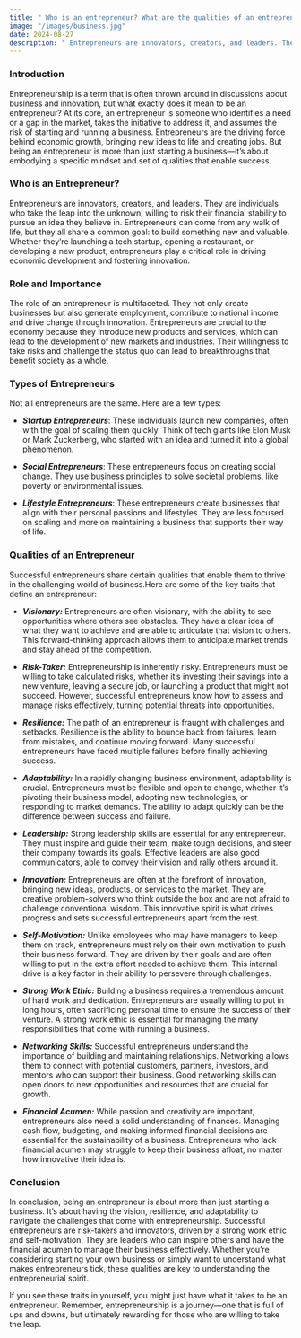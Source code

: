 ```yaml
---
title: " Who is an entrepreneur? What are the qualities of an entrepreneur? What are their roles?"
image: "/images/business.jpg"
date: 2024-08-27
description: " Entrepreneurs are innovators, creators, and leaders. They are individuals who take the leap into the unknown ... "
---
```


### Introduction
Entrepreneurship is a term that is often thrown around in discussions about business and innovation, but what exactly does it mean to be an entrepreneur? At its core, an entrepreneur is someone who identifies a need or a gap in the market, takes the initiative to address it, and assumes the risk of starting and running a business. Entrepreneurs are the driving force behind economic growth, bringing new ideas to life and creating jobs. But being an entrepreneur is more than just starting a business—it’s about embodying a specific mindset and set of qualities that enable success.

### Who is an Entrepreneur?
Entrepreneurs are innovators, creators, and leaders. They are individuals who take the leap into the unknown, willing to risk their financial stability to pursue an idea they believe in. Entrepreneurs can come from any walk of life, but they all share a common goal: to build something new and valuable. Whether they’re launching a tech startup, opening a restaurant, or developing a new product, entrepreneurs play a critical role in driving economic development and fostering innovation.

### Role and Importance
The role of an entrepreneur is multifaceted. They not only create businesses but also generate employment, contribute to national income, and drive change through innovation. Entrepreneurs are crucial to the economy because they introduce new products and services, which can lead to the development of new markets and industries. Their willingness to take risks and challenge the status quo can lead to breakthroughs that benefit society as a whole.

### Types of Entrepreneurs
Not all entrepreneurs are the same. Here are a few types: 
- ***Startup Entrepreneurs***: These individuals launch new companies, often with the goal of scaling them quickly. Think of tech giants like Elon Musk or Mark Zuckerberg, who started with an idea and turned it into a global phenomenon.

- ***Social Entrepreneurs***: These entrepreneurs focus on creating social change. They use business principles to solve societal problems, like poverty or environmental issues.

- ***Lifestyle Entrepreneurs***: These entrepreneurs create businesses that align with their personal passions and lifestyles. They are less focused on scaling and more on maintaining a business that supports their way of life.

### Qualities of an Entrepreneur
Successful entrepreneurs share certain qualities that enable them to thrive in the challenging world of business.Here are some of the key traits that define an entrepreneur:

- ***Visionary:*** Entrepreneurs are often visionary, with the ability to see opportunities where others see obstacles. They have a clear idea of what they want to achieve and are able to articulate that vision to others. This forward-thinking approach allows them to anticipate market trends and stay ahead of the competition.

- ***Risk-Taker:***  Entrepreneurship is inherently risky. Entrepreneurs must be willing to take calculated risks, whether it’s investing their savings into a new venture, leaving a secure job, or launching a product that might not succeed. However, successful entrepreneurs know how to assess and manage risks effectively, turning potential threats into opportunities.


- ***Resilience:*** The path of an entrepreneur is fraught with challenges and setbacks. Resilience is the ability to bounce back from failures, learn from mistakes, and continue moving forward. Many successful entrepreneurs have faced multiple failures before finally achieving success.

- ***Adaptability:*** In a rapidly changing business environment, adaptability is crucial. Entrepreneurs must be flexible and open to change, whether it’s pivoting their business model, adopting new technologies, or responding to market demands. The ability to adapt quickly can be the difference between success and failure.


- ***Leadership:*** Strong leadership skills are essential for any entrepreneur. They must inspire and guide their team, make tough decisions, and steer their company towards its goals. Effective leaders are also good communicators, able to convey their vision and rally others around it.

- ***Innovation:*** Entrepreneurs are often at the forefront of innovation, bringing new ideas, products, or services to the market. They are creative problem-solvers who think outside the box and are not afraid to challenge conventional wisdom. This innovative spirit is what drives progress and sets successful entrepreneurs apart from the rest.

- ***Self-Motivation:*** Unlike employees who may have managers to keep them on track, entrepreneurs must rely on their own motivation to push their business forward. They are driven by their goals and are often willing to put in the extra effort needed to achieve them. This internal drive is a key factor in their ability to persevere through challenges.

- ***Strong Work Ethic:*** Building a business requires a tremendous amount of hard work and dedication. Entrepreneurs are usually willing to put in long hours, often sacrificing personal time to ensure the success of their venture. A strong work ethic is essential for managing the many responsibilities that come with running a business.


- ***Networking Skills:*** Successful entrepreneurs understand the importance of building and maintaining relationships. Networking allows them to connect with potential customers, partners, investors, and mentors who can support their business. Good networking skills can open doors to new opportunities and resources that are crucial for growth.

- ***Financial Acumen:*** While passion and creativity are important, entrepreneurs also need a solid understanding of finances. Managing cash flow, budgeting, and making informed financial decisions are essential for the sustainability of a business. Entrepreneurs who lack financial acumen may struggle to keep their business afloat, no matter how innovative their idea is.


### Conclusion

In conclusion, being an entrepreneur is about more than just starting a business. It’s about having the vision, resilience, and adaptability to navigate the challenges that come with entrepreneurship. Successful entrepreneurs are risk-takers and innovators, driven by a strong work ethic and self-motivation. They are leaders who can inspire others and have the financial acumen to manage their business effectively. Whether you’re considering starting your own business or simply want to understand what makes entrepreneurs tick, these qualities are key to understanding the entrepreneurial spirit.

If you see these traits in yourself, you might just have what it takes to be an entrepreneur. Remember, entrepreneurship is a journey—one that is full of ups and downs, but ultimately rewarding for those who are willing to take the leap.
